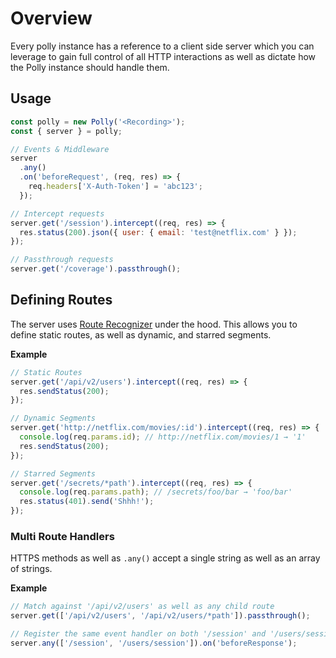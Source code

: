 # Overview

Every polly instance has a reference to a client side server which you can leverage
to gain full control of all HTTP interactions as well as dictate how the Polly instance
should handle them.

## Usage

```js
const polly = new Polly('<Recording>');
const { server } = polly;

// Events & Middleware
server
  .any()
  .on('beforeRequest', (req, res) => {
    req.headers['X-Auth-Token'] = 'abc123';
  });

// Intercept requests
server.get('/session').intercept((req, res) => {
  res.status(200).json({ user: { email: 'test@netflix.com' } });
});

// Passthrough requests
server.get('/coverage').passthrough();
```

## Defining Routes

The server uses [Route Recognizer](https://github.com/tildeio/route-recognizer)
under the hood. This allows you to define static routes, as well as dynamic,
and starred segments.

__Example__

```js
// Static Routes
server.get('/api/v2/users').intercept((req, res) => {
  res.sendStatus(200);
});

// Dynamic Segments
server.get('http://netflix.com/movies/:id').intercept((req, res) => {
  console.log(req.params.id); // http://netflix.com/movies/1 → '1'
  res.sendStatus(200);
});

// Starred Segments
server.get('/secrets/*path').intercept((req, res) => {
  console.log(req.params.path); // /secrets/foo/bar → 'foo/bar'
  res.status(401).send('Shhh!');
});
```

### Multi Route Handlers

HTTPS methods as well as `.any()` accept a single string
as well as an array of strings.

__Example__

```js
// Match against '/api/v2/users' as well as any child route
server.get(['/api/v2/users', '/api/v2/users/*path']).passthrough();

// Register the same event handler on both '/session' and '/users/session'
server.any(['/session', '/users/session']).on('beforeResponse');
```
